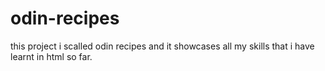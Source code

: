 # odin-recipes
this project i scalled odin recipes and it showcases all my skills that i have learnt in html so far. 
